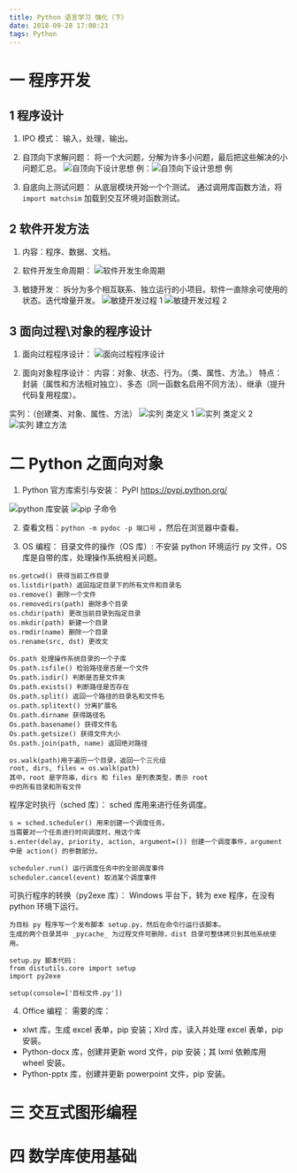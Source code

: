 ```yaml
---
title: Python 语言学习 强化（下）
date: 2018-09-28 17:00:23
tags: Python
---
```

# 一 程序开发
## 1 程序设计
1. IPO 模式：
输入，处理，输出。

2. 自顶向下求解问题：
将一个大问题，分解为许多小问题，最后把这些解决的小问题汇总。
![自顶向下设计思想](图1.PNG)
例：![自顶向下设计思想 例](图2.PNG)

3. 自底向上测试问题：
从底层模块开始一个个测试。
通过调用库函数方法，将 `import matchsim` 加载到交互环境对函数测试。

## 2 软件开发方法
1. 内容：程序、数据、文档。

2. 软件开发生命周期：
![软件开发生命周期](图3.PNG)

3. 敏捷开发：
拆分为多个相互联系、独立运行的小项目。软件一直除余可使用的状态。迭代增量开发。
![敏捷开发过程 1](图4.PNG) ![敏捷开发过程 2](图5.PNG)

## 3 面向过程\对象的程序设计
1. 面向过程程序设计：
![面向过程程序设计](图6.PNG)

2. 面向对象程序设计：
内容：对象、状态、行为。（类、属性、方法。）
特点：封装（属性和方法相对独立）、多态（同一函数名启用不同方法）、继承（提升代码复用程度）。

实列：（创建类、对象、属性、方法）
![实列 类定义 1](图7.PNG)
![实列 类定义 2](图8.PNG)
![实列 建立方法](图9.PNG)

# 二 Python 之面向对象
1. Python 官方库索引与安装：
PyPI https://pypi.python.org/

![python 库安装](图10.PNG)
![pip 子命令](图11.PNG)

2. 查看文档：`python -m pydoc -p 端口号` ，然后在浏览器中查看。

3. OS 编程：
目录文件的操作（OS 库）:
不安装 python 环境运行 py 文件，OS 库是自带的库，处理操作系统相关问题。
```
os.getcwd() 获得当前工作目录
os.listdir(path) 返回指定目录下的所有文件和目录名
os.remove() 删除一个文件
os.removedirs(path) 删除多个目录
os.chdir(path) 更改当前目录到指定目录
os.mkdir(path) 新建一个目录
os.rmdir(name) 删除一个目录
os.rename(src, dst) 更改文

Os.path 处理操作系统目录的一个子库
Os.path.isfile() 检验路径是否是一个文件
Os.path.isdir() 判断是否是文件夹
Os.path.exists() 判断路径是否存在
Os.path.split() 返回一个路径的目录名和文件名
os.path.splitext() 分离扩展名
Os.path.dirname 获得路径名
Os.path.basename() 获得文件名
Os.path.getsize() 获得文件大小
Os.path.join(path, name) 返回绝对路径

os.walk(path)用于遍历一个目录，返回一个三元组
root, dirs, files = os.walk(path)
其中，root 是字符串，dirs 和 files 是列表类型，表示 root 
中的所有目录和所有文件
```

程序定时执行（sched 库）：
sched 库用来进行任务调度。
```
s = sched.scheduler() 用来创建一个调度任务。
当需要对一个任务进行时间调度时，用这个库
s.enter(delay, priority, action, argument=()) 创建一个调度事件，argument 中是 action() 的参数部分。

scheduler.run() 运行调度任务中的全部调度事件
scheduler.cancel(event) 取消某个调度事件
```

可执行程序的转换（py2exe 库）：
Windows 平台下，转为 exe 程序，在没有 python 环境下运行。
```
为目标 py 程序写一个发布脚本 setup.py，然后在命令行运行该脚本。
生成的两个目录其中 _pycache_ 为过程文件可删除，dist 目录可整体拷贝到其他系统使用。

setup.py 脚本代码：
from distutils.core import setup
import py2exe

setup(console=['目标文件.py'])
```

4. Office 编程：
需要的库：
- xlwt 库，生成 excel 表单，pip 安装；Xlrd 库，读入并处理 excel 表单，pip 安装。
- Python-docx 库，创建并更新 word 文件，pip 安装；其 lxml 依赖库用 wheel 安装。
- Python-pptx 库，创建并更新 powerpoint 文件，pip 安装。

# 三 交互式图形编程

# 四 数学库使用基础